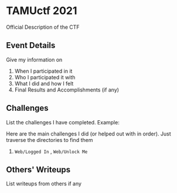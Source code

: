 # TAMUctf 2021

Official Description of the CTF

## Event Details

Give my information on
1. When I participated in it
1. Who I participated it with
1. What I did and how I felt
1. Final Results and Accomplishments (if any)

## Challenges

List the challenges I have completed. Example:

Here are the main challenges I did (or helped out with in order). Just traverse the directories to find them
1. `Web/Logged In` , `Web/Unlock Me`

## Others' Writeups

List writeups from others if any
